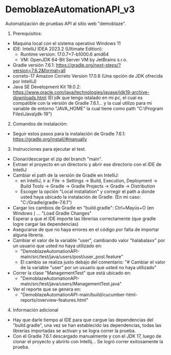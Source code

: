 # DemoblazeAutomationAPI_v3
Automatización de pruebas API al sitio web "demoblaze".

1. Prerequisitos:
  - Maquina local con el sistema operativo Windows 11
  - IDE: IntelliJ IDEA 2023.2 (Ultimate Edition):
    - Runtime version: 17.0.7+7-b1000.6 amd64
    - VM: OpenJDK 64-Bit Server VM by JetBrains s.r.o.
  - Gradle versión 7.6.1: https://gradle.org/next-steps/?version=7.6.2&format=all 
  - correto-17 Amazon Correto Version 17.0.8 (Una opción de JDK ofrecida por IntelliJ)
  - Java SE Development Kit 19.0.2: https://www.oracle.com/java/technologies/javase/jdk19-archive-downloads.html (El jdk que tengo istalado en mi pc, el cual es compatible con la versión de Gradle 7.6.1... y la cual utilizo para mi variable de entorno "JAVA_HOME" la cual tiene como path "C:\Program Files\Java\jdk-19")

2. Comandos de instalación:
  - Seguir estos pasos para la instalación de Gradle 7.6.1: https://gradle.org/install/#manually

3. Instrucciones para ejecutar el test.
  - Clonar/descargar el zip del branch "main".
  - Extraer el proyecto en un directorio y abrir ese directorio con el IDE de IntelliJ
  - Cambiar el path de la versión de Gradle en IntelliJ:
    - en IntelliJ, ir a: File -> Settings -> Build, Execution, Deployment -> Build Tools -> Gradle -> Gradle Projects -> Gradle -> Distribution
    - Escoger la opción "Local installation" y corregir el path a donde usted haya ubicado la instalación de Gradle. (En mi caso: "C:/Gradle/gradle-7.6.1")
  - Cargar los cambios de Gradle en "build.gradle": Ctrl+Mayús+O (en Windows ) ... "Load Gradle Changes" 
  - Esperar a que el IDE importe las librerías correctamente (que gradle logre cargar las dependencias)
  - Asegurarse de que no haya errores en el código por falta de importar alguna librería.
  - Cambiar el valor de la variable "user", cambiando valor "halabalaxx" por un usuario que usted no haya utilizado en:
    - "DemoblazeAutomationAPI-main/src/test/java/users/post/user_post.feature"
    - El cambio se realiza justo debajo del comentario: "#    Cambiar el valor de la variable "user" por un usuario que usted no haya utilizado"
  - Correr la clase "ManagementTest" que está ubicado en:
    - "DemoblazeAutomationAPI-main/src/test/java/users/ManagementTest.java"
  - Ver el reporte que se genera en:
    - "DemoblazeAutomationAPI-main/build/cucumber-html-reports/overview-features.html"

4. Información adicional
  - Hay que darle tiempo al IDE para que cargue las dependencias del "build.gradle", una vez se han establecido las dependencias, todas las librerías importadas se activan y se logra correr la prueba.
  - Con el Gradle 7.6.1 descargado manualmente y con el JDK 17, luego de clonar el proyecto y abrirlo con Intellij... Se logró correr exitosamente la prueba.
